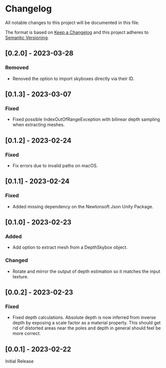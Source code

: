 # Changelog

All notable changes to this project will be documented in this file.

The format is based on [Keep a Changelog](http://keepachangelog.com/en/1.0.0/)
and this project adheres to [Semantic Versioning](http://semver.org/spec/v2.0.0.html).

## [0.2.0] - 2023-03-28

### Removed

- Renoved the option to import skyboxes directly via their ID.

## [0.1.3] - 2023-03-07

### Fixed

- Fixed possible IndexOutOfRangeException with bilinear depth sampling when extracting meshes.

## [0.1.2] - 2023-02-24

### Fixed

- Fix errors due to invalid paths on macOS.

## [0.1.1] - 2023-02-24

### Fixed

- Added missing dependency on the Newtonsoft Json Unity Package.

## [0.1.0] - 2023-02-23

### Added

- Add option to extract mesh from a DepthSkybox object.

### Changed

- Rotate and mirror the output of depth estimation so it matches the input texture.

## [0.0.2] - 2023-02-23

### Fixed

- Fixed depth calculations. Absolute depth is now inferred from inverse depth by exposing a scale factor as a material property. This should get rid of distorted areas near the poles and depth in general should feel be more correct.

## [0.0.1] - 2023-02-22
Initial Release